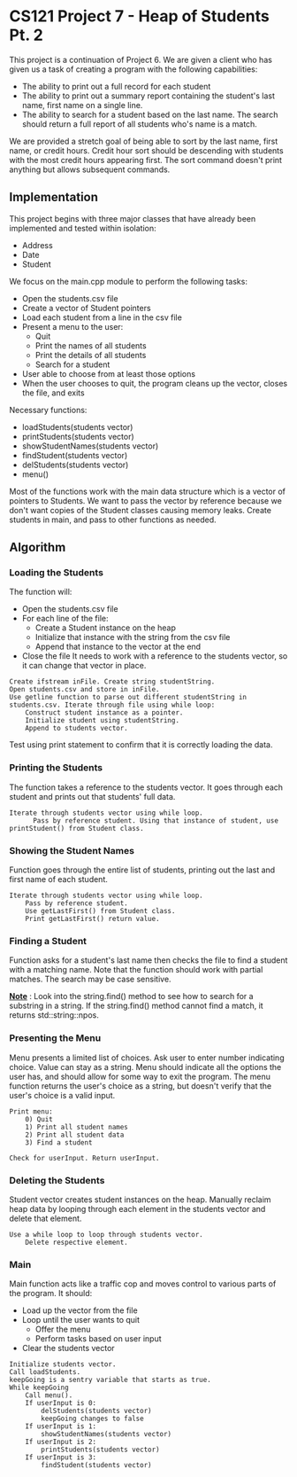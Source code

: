 # CS121 Project 7 - Heap of Students Pt. 2

This project is a continuation of Project 6. We are given a client who has given us a task of creating a program with the following capabilities:

- The ability to print out a full record for each student
- The ability to print out a summary report containing the student's last name, first name on a single line.
- The ability to search for a student based on the last name. The search should return a full report of all students who's name is a match.

We are provided a stretch goal of being able to sort by the last name, first name, or credit hours. Credit hour sort should be descending with students with the most credit hours appearing first. The sort command doesn't print anything but allows subsequent commands. 

## Implementation

This project begins with three major classes that have already been implemented and tested within isolation:

- Address
- Date
- Student
  
We focus on the main.cpp module to perform the following tasks:

- Open the students.csv file
- Create a vector of Student pointers
- Load each student from a line in the csv file
- Present a menu to the user:
  - Quit
  - Print the names of all students
  - Print the details of all students
  - Search for a student
- User able to choose from at least those options
- When the user chooses to quit, the program cleans up the vector, closes the file, and exits

Necessary functions:

- loadStudents(students vector)
- printStudents(students vector)
- showStudentNames(students vector)
- findStudent(students vector)
- delStudents(students vector)
- menu()

Most of the functions work with the main data structure which is a vector of pointers to Students. We want to pass the vector by reference because we don't want copies of the Student classes causing memory leaks. Create students in main, and pass to other functions as needed.

## Algorithm

### Loading the Students

The function will:

- Open the students.csv file
- For each line of the file:
  - Create a Student instance on the heap
  - Initialize that instance with the string from the csv file
  - Append that instance to the vector at the end
- Close the file
It needs to work with a reference to the students vector, so it can change that vector in place.

```
Create ifstream inFile. Create string studentString.
Open students.csv and store in inFile.
Use getline function to parse out different studentString in students.csv. Iterate through file using while loop:
    Construct student instance as a pointer.
    Initialize student using studentString.
    Append to students vector.
```
Test using print statement to confirm that it is correctly loading the data. 

### Printing the Students

The function takes a reference to the students vector. It goes through each student and prints out that students' full data. 

```
Iterate through students vector using while loop.
      Pass by reference student. Using that instance of student, use printStudent() from Student class.
```
    
### Showing the Student Names

Function goes through the entire list of students, printing out the last and first name of each student. 

```
Iterate through students vector using while loop.
    Pass by reference student.
    Use getLastFirst() from Student class.
    Print getLastFirst() return value.
```

### Finding a Student

Function asks for a student's last name then checks the file to find a student with a matching name. Note that the function should work with partial matches. The search may be case sensitive. 

<ins>**Note**</ins> : Look into the string.find() method to see how to search for a substring in a string. If the string.find() method cannot find a match, it returns std::string::npos. 

### Presenting the Menu

Menu presents a limited list of choices. Ask user to enter number indicating choice. Value can stay as a string. Menu should indicate all the options the user has, and should allow for some way to exit the program. The menu function returns the user's choice as a string, but doesn't verify that the user's choice is a valid input. 

```
Print menu:
    0) Quit
    1) Print all student names
    2) Print all student data
    3) Find a student

Check for userInput. Return userInput.
```

### Deleting the Students

Student vector creates student instances on the heap. Manually reclaim heap data by looping through each element in the students vector and delete that element. 

```
Use a while loop to loop through students vector.
    Delete respective element.
```

### Main 

Main function acts like a traffic cop and moves control to various parts of the program. It should:

- Load up the vector from the file
- Loop until the user wants to quit
  - Offer the menu
  - Perform tasks based on user input
- Clear the students vector  

```
Initialize students vector. 
Call loadStudents. 
keepGoing is a sentry variable that starts as true.
While keepGoing
    Call menu().
    If userInput is 0:
        delStudents(students vector)
        keepGoing changes to false
    If userInput is 1:
        showStudentNames(students vector)
    If userInput is 2:
        printStudents(students vector)
    If userInput is 3:
        findStudent(students vector)
```

        
    
